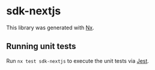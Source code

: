 # sdk-nextjs

This library was generated with [Nx](https://nx.dev).

## Running unit tests

Run `nx test sdk-nextjs` to execute the unit tests via [Jest](https://jestjs.io).
